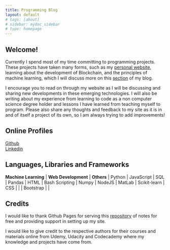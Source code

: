 ```yaml
---
title: Programming Blog
layout: default
# tags: [about]
# sidebar: mydoc_sidebar
# type: homepage
---
```

## Welcome!
Currently I spend most of my time committing to programming projects. These projects have taken many forms, such as my [personal website](https://www.rhysshea.com), learning about the development of Blockchain, and the principles of machine learning, which I will discuss more on this [section](https://programming.rhysshea.com/machine_learning) of my blog.

I encourage you to read on through my website as I will be discussing and sharing new developments in these emerging technologies. I will also be writing about my experience from learning to code as a non computer science degree holder and lessons I have learned from teaching myself to program. Please also share any thoughts and feedback to my site as it is in and of itself a project of its own, so I am always trying to add improvements!


## Online Profiles
[Github](https://github.com/rhysoshea)
<br />[Linkedin](https://www.linkedin.com/in/rhysshea)

## Languages, Libraries and Frameworks

**Machine Learning**   | **Web Development** | **Others**     |
Python                 | JavaScript          | SQL            |
Pandas                 | HTML                | Bash Scripting |
Numpy                  | NodeJS              | MatLab         |
Scikit-learn           | CSS                 |                |
                       | Bootstrap           |                |


## Credits
I would like to thank Github Pages for serving this [repository](https://github.com/Rhysoshea.github.io) of notes for free and providing support in setting up my site.

I would like to give credit to the respective authors for their courses and materials online from Udemy, Udacity and Codecademy where my knowledge and projects have come from.
